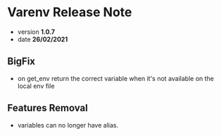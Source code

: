 # Varenv Release Note
* version **1.0.7**
* date **26/02/2021**

## BigFix
* on get_env return the correct variable when it's not available on the local env file

## Features Removal
* variables can no longer have alias.
